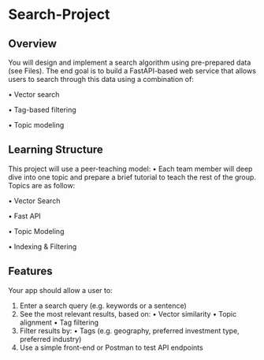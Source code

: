 # Search-Project

## Overview

You will design and implement a search algorithm using pre-prepared data (see Files). The end goal is to build a FastAPI-based web service that allows users to search through this data using a combination of:
	
 • Vector search
	
 • Tag-based filtering
	
 • Topic modeling

## Learning Structure

This project will use a peer-teaching model:
• Each team member will deep dive into one topic and prepare a brief tutorial to teach the rest of the group. Topics are as follow:

• Vector Search

• Fast API

• Topic Modeling

• Indexing & Filtering


## Features

Your app should allow a user to:
1. Enter a search query (e.g. keywords or a sentence)
2. See the most relevant results, based on:
• Vector similarity
• Topic alignment
• Tag filtering
3. Filter results by:
• Tags (e.g. geography, preferred investment type, preferred industry)
4. Use a simple front-end or Postman to test API endpoints
